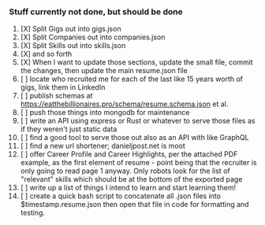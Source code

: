 ### Stuff currently not done, but should be done

1) [X] Split Gigs out into gigs.json
1) [X] Split Companies out into companies.json
1) [X] Split Skills out into skills.json
1) [X] and so forth
1) [X] When I want to update those sections, update the small file, commit the changes, then update the main resume.json file
1) [ ] locate who recruited me for each of the last like 15 years worth of gigs, link them in LinkedIn
1) [ ] publish schemas at https://eatthebillionaires.pro/schema/resume.schema.json et al.
1) [ ] push those things into mongodb for maintenance
1) [ ] write an API using express or Rust or whatever to serve those files as if they weren't just static data
1) [ ] find a good tool to serve those out also as an API with like GraphQL
1) [ ] find a new url shortener; danieljpost.net is moot
1) [ ] offer Career Profile and Career Highlights, per the attached PDF example, as the first element of resume - point being that the recruiter is only going to read page 1 anyway. Only robots look for the list of "relevant" skills which should be at the bottom of the exported page
1) [ ] write up a list of things I intend to learn and start learning them!
1) [ ] create a quick bash script to concatenate all .json files into $timestamp.resume.json then open that file in code for formatting and testing.